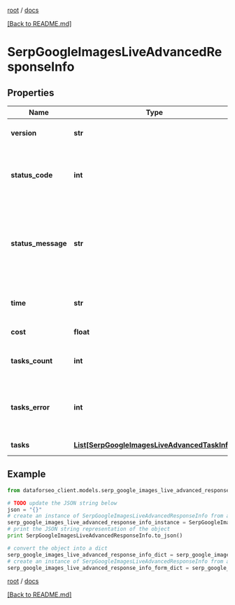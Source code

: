 [root](./../ "root") / [docs](./ "docs")

[[Back to README.md]](./../README.md "[Back to README.md]")

# SerpGoogleImagesLiveAdvancedResponseInfo

## Properties

Name | Type | Description | Notes
------------ | ------------- | ------------- | -------------
**version** | **str** | the current version of the API | [optional]
**status_code** | **int** | general status code you can find the full list of the response codes here | [optional]
**status_message** | **str** | general informational message you can find the full list of general informational messages here | [optional]
**time** | **str** | total execution time, seconds | [optional]
**cost** | **float** | total tasks cost, USD | [optional]
**tasks_count** | **int** | the number of tasks in the tasks array | [optional]
**tasks_error** | **int** | the number of tasks in the tasks array returned with an error | [optional]
**tasks** | [**List[SerpGoogleImagesLiveAdvancedTaskInfo]**](SerpGoogleImagesLiveAdvancedTaskInfo.md) | array of tasks | [optional]

## Example

```python
from dataforseo_client.models.serp_google_images_live_advanced_response_info import SerpGoogleImagesLiveAdvancedResponseInfo

# TODO update the JSON string below
json = "{}"
# create an instance of SerpGoogleImagesLiveAdvancedResponseInfo from a JSON string
serp_google_images_live_advanced_response_info_instance = SerpGoogleImagesLiveAdvancedResponseInfo.from_json(json)
# print the JSON string representation of the object
print SerpGoogleImagesLiveAdvancedResponseInfo.to_json()

# convert the object into a dict
serp_google_images_live_advanced_response_info_dict = serp_google_images_live_advanced_response_info_instance.to_dict()
# create an instance of SerpGoogleImagesLiveAdvancedResponseInfo from a dict
serp_google_images_live_advanced_response_info_form_dict = serp_google_images_live_advanced_response_info.from_dict(serp_google_images_live_advanced_response_info_dict)
```

  

[root](./../ "root") / [docs](./ "docs")

[[Back to README.md]](./../README.md "[Back to README.md]")